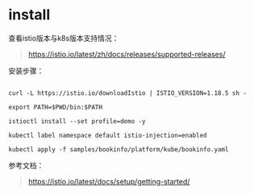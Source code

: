 # install

查看istio版本与k8s版本支持情况：
> https://istio.io/latest/zh/docs/releases/supported-releases/

安装步骤：
```shell

curl -L https://istio.io/downloadIstio | ISTIO_VERSION=1.18.5 sh -  

export PATH=$PWD/bin:$PATH

istioctl install --set profile=demo -y

kubectl label namespace default istio-injection=enabled

kubectl apply -f samples/bookinfo/platform/kube/bookinfo.yaml

```

参考文档：
> https://istio.io/latest/docs/setup/getting-started/
